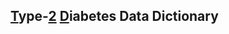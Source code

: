 ## <span style="text-decoration:underline;">T</span>ype-<span style="text-decoration:underline;">2</span> <span style="text-decoration:underline;">D</span>iabetes Data Dictionary
